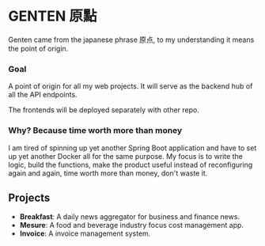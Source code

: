 # GENTEN 原點 

Genten came from the japanese phrase 原点, to my understanding it means the point of origin.

### Goal
A point of origin for all my web projects. It will serve as the backend hub of all the API endpoints.

The frontends will be deployed separately with other repo.

### Why? Because time worth more than money
I am tired of spinning up yet another Spring Boot application 
and have to set up yet another Docker all for the same purpose.
My focus is to write the logic, build the functions, 
make the product useful instead of reconfiguring again and again, 
time worth more than money, don't waste it.

## Projects
- **Breakfast**: A daily news aggregator for business and finance news.
- **Mesure**: A food and beverage industry focus cost management app.
- **Invoice**: A invoice management system.